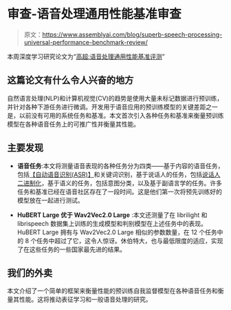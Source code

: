 # 审查-语音处理通用性能基准审查

> 原文：<https://www.assemblyai.com/blog/superb-speech-processing-universal-performance-benchmark-review/>

本周深度学习研究论文为“[高超:语音处理通用性能基准评测](https://arxiv.org/pdf/2105.01051.pdf)”

## 这篇论文有什么令人兴奋的地方

自然语言处理(NLP)和计算机视觉(CV)的趋势是使用大量未标记数据进行预训练，并针对各种下游任务进行微调。开发用于语音应用的预训练模型的关键差距之一是，以前没有可用的系统任务和基准。本文首次引入各种任务和基准来衡量预训练模型在各种语音任务上的可推广性并衡量其性能。

## 主要发现

*   **语音任务**:本文将测量语音表现的各种任务分为四类——基于内容的语音任务，包括[【自动语音识别(ASR)】](https://www.assemblyai.com/blog/what-is-asr/)和关键词识别，基于说话人的任务，包括[说话人二进制化](https://www.assemblyai.com/blog/what-is-speaker-diarization-and-how-does-it-work/)，基于语义的任务，包括意图分类，以及基于副语言学的任务。许多任务和基准已经在语音社区存在了一段时间。这是他们第一次将预先训练好的模型放在一起进行测试。

*   **HuBERT Large 优于 Wav2Vec2.0 Large** :本文还测量了在 librilight 和 librispeech 数据集上训练的生成模型和判别模型在上述任务中的表现。HuBERT Large 拥有与 Wav2Vec2.0 Large 相似的参数数量，在 12 个任务中的 8 个任务中超过了它，这令人惊讶。休伯特大，也与最低限度的适应，实现了在这些任务的一些国家最先进的结果。

## 我们的外卖

本文介绍了一个简单的框架来衡量性能的预训练自我监督模型在各种语音任务和衡量其性能。这将推动表征学习和一般语音处理的研究。